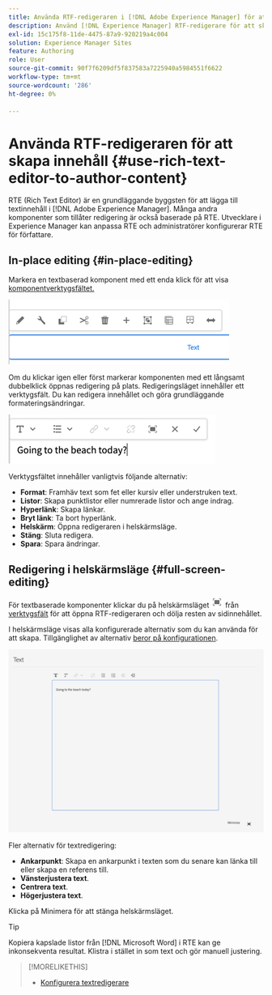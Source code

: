 ```yaml
---
title: Använda RTF-redigeraren i [!DNL Adobe Experience Manager] för att skapa innehåll.
description: Använd [!DNL Experience Manager] RTF-redigerare för att skapa innehåll.
exl-id: 15c175f8-11de-4475-87a9-920219a4c004
solution: Experience Manager Sites
feature: Authoring
role: User
source-git-commit: 90f7f6209df5f837583a7225940a5984551f6622
workflow-type: tm+mt
source-wordcount: '286'
ht-degree: 0%

---
```


# Använda RTF-redigeraren för att skapa innehåll {#use-rich-text-editor-to-author-content}

RTE (Rich Text Editor) är en grundläggande byggsten för att lägga till textinnehåll i [!DNL Adobe Experience Manager]. Många andra komponenter som tillåter redigering är också baserade på RTE. Utvecklare i Experience Manager kan anpassa RTE och administratörer konfigurerar RTE för författare.

## In-place editing {#in-place-editing}

Markera en textbaserad komponent med ett enda klick för att visa [komponentverktygsfältet.](/help/sites-cloud/authoring/page-editor/editor-side-panel.md#components-browser)

![Komponentens verktygsfält](/help/sites-cloud/authoring/assets/editing-component-toolbar.png)

Om du klickar igen eller först markerar komponenten med ett långsamt dubbelklick öppnas redigering på plats. Redigeringsläget innehåller ett verktygsfält. Du kan redigera innehållet och göra grundläggande formateringsändringar.

![In place editing with the RTE](/help/sites-cloud/authoring/assets/rte-in-place-editing.png)

Verktygsfältet innehåller vanligtvis följande alternativ:

* **Format**: Framhäv text som fet eller kursiv eller understruken text.
* **Listor**: Skapa punktlistor eller numrerade listor och ange indrag.
* **Hyperlänk**: Skapa länkar.
* **Bryt länk**: Ta bort hyperlänk.
* **Helskärm**: Öppna redigeraren i helskärmsläge.
* **Stäng**: Sluta redigera.
* **Spara**: Spara ändringar.

## Redigering i helskärmsläge {#full-screen-editing}

För textbaserade komponenter klickar du på helskärmsläget ![Knappen RTE i helskärmsläge](/help/sites-cloud/authoring/assets/editing-full-screen.png) från [verktygsfält](/help/sites-cloud/authoring/page-editor/editor-side-panel.md#components-browser) för att öppna RTF-redigeraren och dölja resten av sidinnehållet.

I helskärmsläge visas alla konfigurerade alternativ som du kan använda för att skapa. Tillgänglighet av alternativ [beror på konfigurationen](/help/implementing/developing/extending/rich-text-editor.md).

![RTE i helskärmsläge](/help/sites-cloud/authoring/assets/rte-full-screen.png)

Fler alternativ för textredigering:

* **Ankarpunkt**: Skapa en ankarpunkt i texten som du senare kan länka till eller skapa en referens till.
* **Vänsterjustera text**.
* **Centrera text**.
* **Högerjustera text**.

Klicka på Minimera för att stänga helskärmsläget.

>[!TIP]
>
>Kopiera kapslade listor från [!DNL Microsoft Word] i RTE kan ge inkonsekventa resultat. Klistra i stället in som text och gör manuell justering.

>[!MORELIKETHIS]
>
>* [Konfigurera textredigerare](/help/implementing/developing/extending/rich-text-editor.md)

